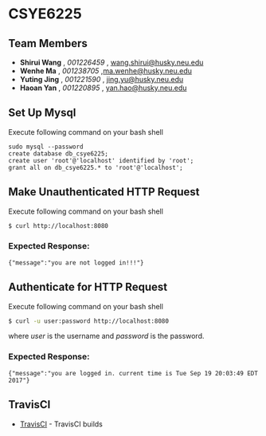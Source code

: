 # CSYE6225

## Team Members

* **Shirui Wang** , *001226459* , wang.shirui@husky.neu.edu
* **Wenhe Ma** , *001238705* ,ma.wenhe@husky.neu.edu
* **Yuting Jing** , *001221590* , jing.yu@husky.neu.edu
* **Haoan Yan** , *001220895* , yan.hao@husky.neu.edu


## Set Up Mysql

Execute following command on your bash shell
```
sudo mysql --password
create database db_csye6225;
create user 'root'@'localhost' identified by 'root';
grant all on db_csye6225.* to 'root'@'localhost';
```

## Make Unauthenticated HTTP Request

Execute following command on your bash shell
``` bash
$ curl http://localhost:8080
```

### Expected Response:
```
{"message":"you are not logged in!!!"}
```

## Authenticate for HTTP Request

Execute following command on your bash shell
``` bash
$ curl -u user:password http://localhost:8080
```

where *user* is the username and *password* is the password.

### Expected Response:
 ```
 {"message":"you are logged in. current time is Tue Sep 19 20:03:49 EDT 2017"}
 ```

## TravisCI

* [TravisCI](https://travis-ci.com/mwhailie/csye6225-fall2017/builds/) - TravisCI builds

